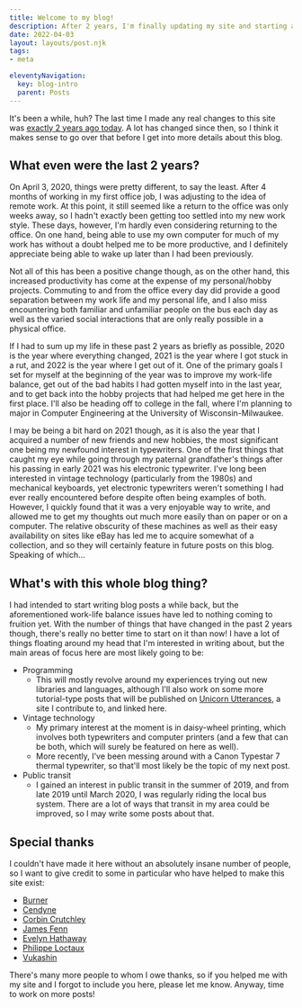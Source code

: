 ```yaml
---
title: Welcome to my blog!
description: After 2 years, I'm finally updating my site and starting a blog! Let's go over what I'll be writing about.
date: 2022-04-03
layout: layouts/post.njk
tags:
- meta

eleventyNavigation:
  key: blog-intro
  parent: Posts
---
```


It's been a while, huh? The last time I made any real changes to this site was
[exactly 2 years ago today](https://github.com/adueppen/personal-website/commit/543c4d6). A lot has changed since then,
so I think it makes sense to go over that before I get into more details about this blog.

## What even were the last 2 years?

On April 3, 2020, things were pretty different, to say the least. After 4 months of working in my first office job, I
was adjusting to the idea of remote work. At this point, it still seemed like a return to the office was only weeks
away, so I hadn't exactly been getting too settled into my new work style. These days, however, I'm hardly even
considering returning to the office. On one hand, being able to use my own computer for much of my work has without a
doubt helped me to be more productive, and I definitely appreciate being able to wake up later than I had been
previously.

Not all of this has been a positive change though, as on the other hand, this increased productivity has come at the
expense of my personal/hobby projects. Commuting to and from the office every day did provide a good separation between
my work life and my personal life, and I also miss encountering both familiar and unfamiliar people on the bus each day
as well as the varied social interactions that are only really possible in a physical office.

If I had to sum up my life in these past 2 years as briefly as possible, 2020 is the year where everything changed, 2021
is the year where I got stuck in a rut, and 2022 is the year where I get out of it. One of the primary goals I set for
myself at the beginning of the year was to improve my work-life balance, get out of the bad habits I had gotten myself
into in the last year, and to get back into the hobby projects that had helped me get here in the first place. I'll also
be heading off to college in the fall, where I'm planning to major in Computer Engineering at the University of
Wisconsin-Milwaukee.

I may be being a bit hard on 2021 though, as it is also the year that I acquired a number of new friends and new
hobbies, the most significant one being my newfound interest in typewriters. One of the first things that caught my eye
while going through my paternal grandfather's things after his passing in early 2021 was his electronic typewriter. I've
long been interested in vintage technology (particularly from the 1980s) and mechanical keyboards, yet electronic
typewriters weren't something I had ever really encountered before despite often being examples of both. However, I
quickly found that it was a very enjoyable way to write, and allowed me to get my thoughts out much more easily than on
paper or on a computer. The relative obscurity of these machines as well as their easy availability on sites like eBay
has led me to acquire somewhat of a collection, and so they will certainly feature in future posts on this blog.
Speaking of which...

## What's with this whole blog thing?

I had intended to start writing blog posts a while back, but the aforementioned work-life balance issues have led to
nothing coming to fruition yet. With the number of things that have changed in the past 2 years though, there's really
no better time to start on it than now! I have a lot of things floating around my head that I'm interested in writing
about, but the main areas of focus here are most likely going to be:

- Programming
	- This will mostly revolve around my experiences trying out new libraries and languages, although I'll also work on
		some more tutorial-type posts that will be published on [Unicorn Utterances](https://unicorn-utterances.com), a site
		I contribute to, and linked here.
- Vintage technology
	- My primary interest at the moment is in daisy-wheel printing, which involves both typewriters and computer printers
		(and a few that can be both, which will surely be featured on here as well).
	- More recently, I've been messing around with a Canon Typestar 7 thermal typewriter, so that'll most likely be the
		topic of my next post.
- Public transit
	- I gained an interest in public transit in the summer of 2019, and from late 2019 until March 2020, I was regularly
		riding the local bus system. There are a lot of ways that transit in my area could be improved, so I may write some
		posts about that.

## Special thanks

I couldn't have made it here without an absolutely insane number of people, so I want to give credit to some in
particular who have helped to make this site exist:

- [Burner](https://burner.gay)
- [Cendyne](https://cendyne.dev)
- [Corbin Crutchley](https://crutchcorn.com)
- [James Fenn](https://jfenn.me)
- [Evelyn Hathaway](https://evelyn.dev)
- [Philippe Loctaux](https://philippeloctaux.com)
- [Vukashin](https://vukashin.xyz)

There's many more people to whom I owe thanks, so if you helped me with my site and I forgot to include you here,
please let me know. Anyway, time to work on more posts!

